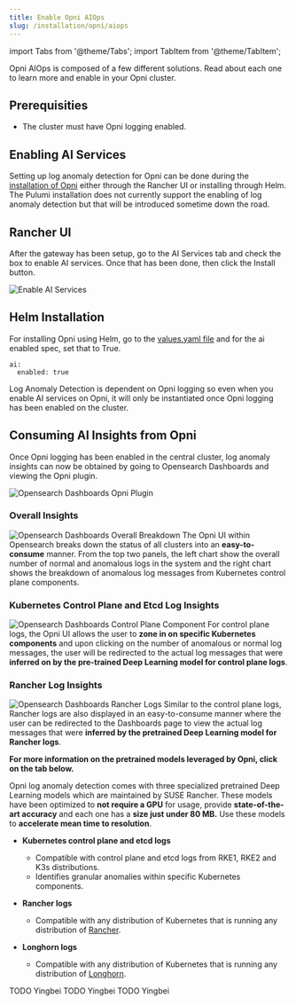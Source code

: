 ```yaml
---
title: Enable Opni AIOps
slug: /installation/opni/aiops
---
```

import Tabs from '@theme/Tabs';
import TabItem from '@theme/TabItem';

Opni AIOps is composed of a few different solutions.
Read about each one to learn more and enable in your Opni cluster.

<Tabs>
<TabItem value="log-anomaly-detection" label="Log Anomaly Detection" default>

## Prerequisities
* The cluster must have Opni logging enabled.

## Enabling AI Services

Setting up log anomaly detection for Opni can be done during the [installation of Opni](../opni/index.md) either through the Rancher UI or installing through Helm. The Pulumi installation does not currently support the enabling of log anomaly detection but that will be introduced sometime down the road.

## Rancher UI

 After the gateway has been setup, go to the AI Services tab and check the box to enable AI services. Once that has been done, then click the Install button.

![Enable AI Services](/img/enable_ai_services.png)

## Helm Installation

For installing Opni using Helm, go to the [values.yaml file](https://github.com/rancher/opni/blob/main/packages/opni/opni/charts/values.yaml) and for the ai enabled spec, set that to True.
```
ai:
  enabled: true
```

Log Anomaly Detection is dependent on Opni logging so even when you enable AI services on Opni, it will only be instantiated once Opni logging has been enabled on the cluster. 

## Consuming AI Insights from Opni

Once Opni logging has been enabled in the central cluster, log anomaly insights can now be obtained by going to Opensearch Dashboards and viewing the Opni plugin.

![Opensearch Dashboards Opni Plugin](/img/opensearch_opni_plugin.png)

### Overall Insights
![Opensearch Dashboards Overall Breakdown](/img/opensearch_dashboards_overall.png)
The Opni UI within Opensearch breaks down the status of all clusters into an **easy-to-consume** manner. 
From the top two panels, the left chart show the overall number of normal and anomalous logs in the system and the right chart shows the breakdown of anomalous log messages from Kubernetes control plane components.

### Kubernetes Control Plane and Etcd Log Insights

![Opensearch Dashboards Control Plane Component](/img/opni_controlplane_breakdown.png)
For control plane logs, the Opni UI allows the user to **zone in on specific Kubernetes components** and upon clicking on the number of anomalous or normal log messages, the user will be redirected to the actual log messages that were **inferred on by the pre-trained Deep Learning model for control plane logs**.

### Rancher Log Insights

![Opensearch Dashboards Rancher Logs](/img/opni_rancher_breakdown.png)
Similar to the control plane logs, Rancher logs are also displayed in an easy-to-consume manner where the user can be redirected to the Dashboards page to view the actual log messages that were **inferred by the pretrained Deep Learning model for Rancher logs**.

**For more information on the pretrained models leveraged by Opni, click on the tab below.**

<Tabs>
<TabItem value="pre-trained" label="Pretrained Models">

Opni log anomaly detection comes with three specialized pretrained Deep Learning models which are maintained by SUSE Rancher. These models have been optimized to **not require a GPU** for usage, provide **state-of-the-art accuracy** and each one has a **size just under 80 MB.** Use these models to **accelerate mean time to resolution**.

* **Kubernetes control plane and etcd logs**
    * Compatible with control plane and etcd logs from RKE1, RKE2 and K3s distributions.
    * Identifies granular anomalies within specific Kubernetes components.

* **Rancher logs** 
    * Compatible with any distribution of Kubernetes that is running any distribution of [Rancher](https://docs.ranchermanager.rancher.io/versions).

* **Longhorn logs**
    * Compatible with any distribution of Kubernetes that is running any distribution of [Longhorn](https://longhorn.io).

</TabItem>
<TabItem value="workload" label="User workloads self-learning (coming soon)">
TODO Yingbei
</TabItem>
</Tabs>
</TabItem>
<TabItem value="metric-anomaly-detection" label="Metric Anomaly Detection (coming soon)">
TODO Yingbei
</TabItem>
<TabItem value="root-cause-detection" label="Root Cause Detection (coming soon)">
TODO Yingbei
</TabItem>
</Tabs>